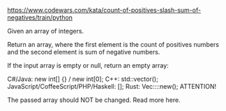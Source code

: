 https://www.codewars.com/kata/count-of-positives-slash-sum-of-negatives/train/python

Given an array of integers.

Return an array, where the first element is the count of positives numbers and the second element is sum of negative numbers.

If the input array is empty or null, return an empty array:

C#/Java: new int[] {} / new int[0];
C++: std::vector<int>();
JavaScript/CoffeeScript/PHP/Haskell: [];
Rust: Vec::<i32>::new();
ATTENTION!

The passed array should NOT be changed. Read more here.
